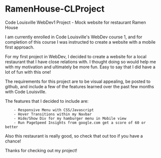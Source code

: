 # RamenHouse-CLProject
Code Louisville WebDev1 Project - Mock website for restaurant Ramen House

I am currently enrolled in Code Louisville's WebDev course 1, and for completion of this course I was instructed to create a website with a mobile first approach. 

For my first project in WebDev, I decided to create a website for a local restaurant that I have close relations with.  I thought doing so would help me with my motivation and ultimately be more fun.  Easy to say that I did have a lot of fun with this one!

The requirements for this project are to be visual appealing, be posted to github, and include a few of the features learned over the past few months with Code Louisville.  

The features that I decided to include are:

        - Responsive Menu with CSS/Javascript
        - Hover Transitions within my Navbar
        - Hide/Show Div for my hamburger menu in Mobile view
        - Run PageSpeed Insights from google.com get a score of 60 or better


Also this restaurant is really good, so check that out too if you have a chance!

Thanks for checking out my project!
